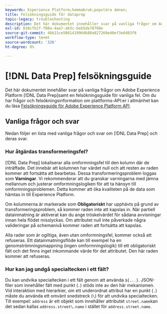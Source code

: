 ```yaml
---
keywords: Experience Platform;hemmabruk;populära ämnen;
title: Felsökningsguide för dataprep
topic-legacy: troubleshooting
description: Det här dokumentet innehåller svar på vanliga frågor om Adobe Experience Platform Data Prep.
exl-id: 810cfb2f-f80a-4aa7-ab3c-beb5de78708e
source-git-commit: 4bb21ce5861419964b80a827269e40ef3e6483f8
workflow-type: tm+mt
source-wordcount: '326'
ht-degree: 0%

---
```


# [!DNL Data Prep] felsökningsguide

Det här dokumentet innehåller svar på vanliga frågor om Adobe Experience Platform [!DNL Data Prep]samt en felsökningsguide för vanliga fel. Om du har frågor och felsökningsinformation om plattforms-API:er i allmänhet kan du läsa [Felsökningsguide för Adobe Experience Platform API](../landing/troubleshooting.md).

## Vanliga frågor och svar 

Nedan följer en lista med vanliga frågor och svar om [!DNL Data Prep] och deras svar.

### Hur åtgärdas transformeringsfel?

[!DNL Data Prep] lokaliserar alla omformningsfel till den kolumn där de inträffade. Det innebär att kolumnen har värdet null och att resten av raden kommer att fortsätta att bearbetas. Dessa transformeringsproblem loggas som **Varningar**. Vi rekommenderar att du granskar varningarna med jämna mellanrum och justerar omformningslogiken för att ta hänsyn till omformningsproblemen. Detta kommer att öka kvaliteten på de data som hämtas in till Experience Platform.

Om kolumnerna är markerade som **Obligatoriskt** har upphävts på grund av transformeringsproblem, så kommer raden inte att kapslas in. När partiell datainmatning är aktiverat kan du ange tröskelvärdet för sådana avvisningar innan hela flödet misslyckas. Om attributet null inte påverkade några valideringar på schemanivå kommer raden att fortsätta att kapslas.

Alla rader som är ogiltiga, även utan omformningsfel, kommer också att refuseras. Ett datainmatningsflöde kan till exempel ha en genomströmningsmappning (ingen omformningslogik) till ett obligatoriskt fält och det finns inget inkommande värde för det attributet. Den här raden kommer att refuseras.

### Hur kan jag undgå specialtecken i ett fält?

Du kan undvika specialtecken i ett fält genom att använda `${...}`. JSON-filer som innehåller fält med punkt (`.`) stöds inte av den här mekanismen. Vid interaktion med hierarkier, om ett underordnat attribut har en punkt (`.`) måste du använda ett omvänt snedstreck (`\`) för att undvika specialtecken. Till exempel: `address` är ett objekt som innehåller attributet `street.name`kan det sedan kallas `address.street\.name` i stället för `address.street.name`.
